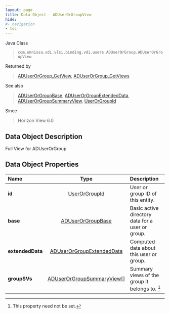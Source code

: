 ```yaml
---
layout: page
title: Data Object - ADUserOrGroupView
hide:
#- navigation
- toc
---
```






Java Class
> `com.omnissa.vdi.vlsi.binding.vdi.users.ADUserOrGroup.ADUserOrGroupView`

Returned by
> [ADUserOrGroup_GetView](vdi.users.ADUserOrGroup.md#getView), [ADUserOrGroup_GetViews](vdi.users.ADUserOrGroup.md#getViews)

See also
> [ADUserOrGroupBase](vdi.users.ADUserOrGroup.ADUserOrGroupBase.md), [ADUserOrGroupExtendedData](vdi.users.ADUserOrGroup.ADUserOrGroupExtendedData.md), [ADUserOrGroupSummaryView](vdi.users.ADUserOrGroup.ADUserOrGroupSummaryView.md), [UserOrGroupId](vdi.entity.UserOrGroupId.md)

Since
> Horizon View 6.0


## Data Object Description

Full View for ADUserOrGroup

## Data Object Properties

 Name | Type | Description
:---|:---:|:---
**id**| [UserOrGroupId](vdi.entity.UserOrGroupId.md)|  User or group ID of this entity.
**base**| [ADUserOrGroupBase](vdi.users.ADUserOrGroup.ADUserOrGroupBase.md)|  Basic active directory data for a user or group.
**extendedData**| [ADUserOrGroupExtendedData](vdi.users.ADUserOrGroup.ADUserOrGroupExtendedData.md)|  Computed data about this user or group.
**groupSVs**| [ADUserOrGroupSummaryView[]](vdi.users.ADUserOrGroup.ADUserOrGroupSummaryView.md)|  Summary views of the group it belongs to. [^1]


 


[^1]: This property need not be set.